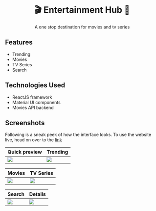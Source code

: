 
<h1 align="center">
  <a>🎬 Entertainment Hub 🎥 </a>
</h1>

<p align="center">
A one stop destination for movies and tv series 
</p>

<h2>Features</h2> 
 <ul>
  <li>
   Trending
  </li>
  <li>
    Movies 
  </li>
  <li>
   TV Series
  </li>
  <li>
   Search
  </li>
  </ul>
  
<h2>Technologies Used</h2> 
 <ul>
  <li>
    ReactJS framework
  </li>
  <li>
    Material UI components
  </li>
  <li>
   Movies API backend
  </li>
  </ul>
  
<h2>  Screenshots </h2>

Following is a sneak peek of how the interface looks. To use the website live, head on over to the [link](https://entertainment-hub.netlify.app/)

| Quick preview                              | Trending                             |
| ------------------------------------ | ------------------------------------ |
| ![](https://github.com/khalatevarun/entertainment-hub/blob/main/Screenshots/recording.gif) | ![](https://github.com/khalatevarun/entertainment-hub/blob/main/Screenshots/trending.jpeg) |

| Movies                              | TV Series                             |
| ------------------------------------ | ------------------------------------ |
| ![](https://github.com/khalatevarun/entertainment-hub/blob/main/Screenshots/movies.jpeg) | ![](https://github.com/khalatevarun/entertainment-hub/blob/main/Screenshots/tvseries.jpeg) |

| Search                             | Details                             |
| ------------------------------------ | ------------------------------------ |
| ![](https://github.com/khalatevarun/entertainment-hub/blob/main/Screenshots/search.jpeg) | ![](https://github.com/khalatevarun/entertainment-hub/blob/main/Screenshots/Details.jpg) |












